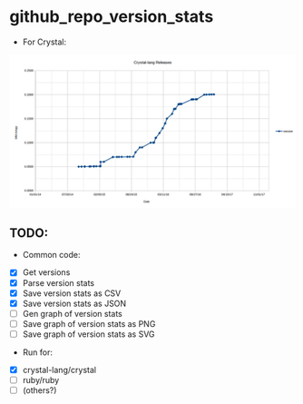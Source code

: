 # github_repo_version_stats

* For Crystal:

![Crystal releases (minor_patch)](./crystal-lang.releases.png "Crystal releases (minor_patch)")

## TODO:

* Common code:

 - [x] Get versions
 - [x] Parse version stats
 - [x] Save version stats as CSV
 - [x] Save version stats as JSON
 - [ ] Gen graph of version stats
 - [ ] Save graph of version stats as PNG
 - [ ] Save graph of version stats as SVG
 
* Run for:

 - [x] crystal-lang/crystal
 - [ ] ruby/ruby
 - [ ] (others?) 
